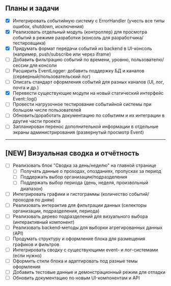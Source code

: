 ## Планы и задачи

- [x] Интегрировать событийную систему с ErrorHandler (учесть все типы ошибок, shutdown, исключения)
- [x] Реализовать отдельный модуль (контроллер) для просмотра событий в режиме разработки (консоль для разработчика/тестировщика)
- [x] Придумать формат передачи событий из backend в UI-консоль (например, push/subscribe или через iframe)
- [ ] Добавить фильтрацию событий по времени, уровню, пользователю/сессии для консоли
- [ ] Расширить EventLogger: добавить поддержку БД и каналов (серверный/пользовательский лог)
- [ ] Описать стандарт оформления событий для разных каналов (UI, лог, почта и др.)
- [x] Перевести существующие модули на новый статический интерфейс Event::log()
- [ ] Провести нагрузочное тестирование событийной системы при большом числе пользователей
- [ ] Обновить/доработать документацию по событиям и их интеграции в другие части проекта
- [ ] Запланирован перенос дополнительной информации в отдельные экраны администрирования (развернутый просмотр Event)

---

## [NEW] Визуальная сводка и отчётность

- [ ] Реализовать блок "Сводка за день/неделю" на главной странице
  - [ ] Получать данные о проходах, опозданиях, пропусках за период
  - [ ] Поддержать выбор организации/подразделения
  - [ ] Поддержать выбор периода (день, неделя, произвольный диапазон)
- [ ] Интегрировать графики и гистограммы (количество событий/проходов по дням)
- [ ] Реализовать интерактив для фильтрации данных (селекторы организации, подразделения, периода)
- [ ] Реализовать дерево подразделений для визуального выбора (интерактивный компонент)
- [ ] Реализовать backend-методы для выборки агрегированных данных (API)
- [ ] Продумать структуру и оформление блока для размещения графиков и фильтров
- [ ] Интегрировать сводку с существующими event- и лог-системами (если нужно)
- [ ] Оформить стили блока и адаптировать под разные темы оформления
- [ ] Добавить тестовые данные и демонстрационный режим для отладки
- [ ] Обновить документацию по новым UI-компонентам и API